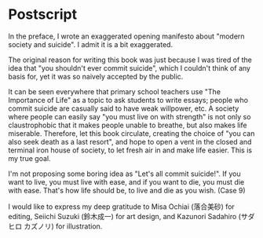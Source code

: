 # Postscript

In the preface, I wrote an exaggerated opening manifesto about "modern society and suicide". I admit it is a bit exaggerated.

The original reason for writing this book was just because I was tired of the idea that "you shouldn't ever commit suicide", which I couldn't think of any basis for, yet it was so naively accepted by the public.

It can be seen everywhere that primary school teachers use "The Importance of Life" as a topic to ask students to write essays; people who commit suicide are casually said to have weak willpower, etc. A society where people can easily say "you must live on with strength" is not only so claustrophobic that it makes people unable to breathe, but also makes life miserable. Therefore, let this book circulate, creating the choice of "you can also seek death as a last resort", and hope to open a vent in the closed and terminal iron house of society, to let fresh air in and make life easier. This is my true goal.

I'm not proposing some boring idea as "Let's all commit suicide!". If you want to live, you must live with ease, and if you want to die, you must die with ease. That's how life should be, to live and die as you wish. (Case 9)

I would like to express my deep gratitude to Misa Ochiai (落合美砂) for editing, Seiichi Suzuki (鈴木成一) for art design, and Kazunori Sadahiro (サダヒロ カズノリ) for illustration.
